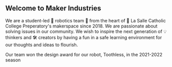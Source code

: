 ## Welcome to Maker Industries

We are a student-led 🤖 robotics team 🦾 from the heart of 🏫 La Salle Catholic College Preperatory's makerspace since 2018. We are passionate about solving issues in our community. We wish to inspire the next generation of 💡 thinkers and 🛠 creators by having a fun in a safe learning environment for our thoughts and ideas to flourish.

Our team won the design award for our robot, Toothless, in the 2021-2022 season

<!--

**Here are some ideas to get you started:**

🙋‍♀️ A short introduction - what is your organization all about?
🌈 Contribution guidelines - how can the community get involved?
👩‍💻 Useful resources - where can the community find your docs? Is there anything else the community should know?
🍿 Fun facts - what does your team eat for breakfast?
🧙 Remember, you can do mighty things with the power of [Markdown](https://docs.github.com/github/writing-on-github/getting-started-with-writing-and-formatting-on-github/basic-writing-and-formatting-syntax)
-->
